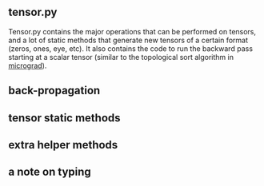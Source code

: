 ## tensor.py

Tensor.py contains the major operations that can be performed on tensors, and a lot of static methods that generate new tensors of a certain format (zeros, ones, eye, etc). It also contains the code to run the backward pass starting at a scalar tensor (similar to the topological sort algorithm in [micrograd](https://github.com/karpathy/micrograd)).


## back-propagation 





## tensor static methods 





## extra helper methods 





## a note on typing
